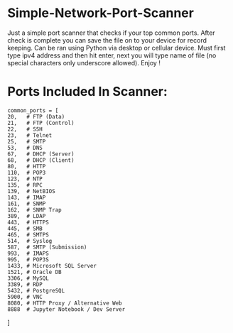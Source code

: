 # Simple-Network-Port-Scanner
Just a simple port scanner that checks if your top common ports. After check is complete you can save the file on to your device for record keeping. Can be ran using Python via desktop or cellular device. Must first type ipv4 address and then hit enter, next you will type name of file (no special characters only underscore allowed). Enjoy !

# Ports Included In Scanner:
    common_ports = [
    20,   # FTP (Data)
    21,   # FTP (Control)
    22,   # SSH
    23,   # Telnet
    25,   # SMTP
    53,   # DNS
    67,   # DHCP (Server)
    68,   # DHCP (Client)
    80,   # HTTP
    110,  # POP3
    123,  # NTP
    135,  # RPC
    139,  # NetBIOS
    143,  # IMAP
    161,  # SNMP
    162,  # SNMP Trap
    389,  # LDAP
    443,  # HTTPS
    445,  # SMB
    465,  # SMTPS
    514,  # Syslog
    587,  # SMTP (Submission)
    993,  # IMAPS
    995,  # POP3S
    1433, # Microsoft SQL Server
    1521, # Oracle DB
    3306, # MySQL
    3389, # RDP
    5432, # PostgreSQL
    5900, # VNC
    8080, # HTTP Proxy / Alternative Web
    8888  # Jupyter Notebook / Dev Server 
]
